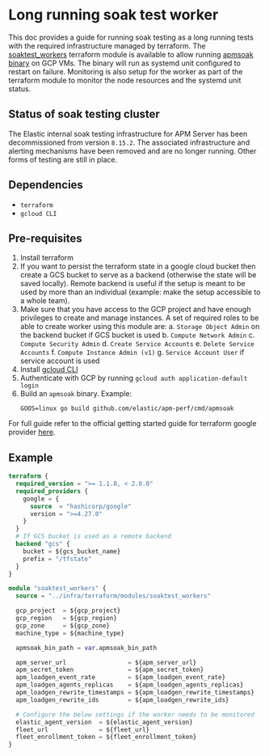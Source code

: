 # Long running soak test worker

This doc provides a guide for running soak testing as a long running tests with the required infrastructure managed by terraform. The [soaktest_workers](../infra/terraform/modules/soaktest_workers) terraform module is available to allow running [apmsoak binary](../../systemtest/cmd/apmsoak) on GCP VMs. The binary will run as systemd unit configured to restart on failure. Monitoring is also setup for the worker as part of the terraform module to monitor the node resources and the systemd unit status.

## Status of soak testing cluster

The Elastic internal soak testing infrastructure for APM Server has been decommissioned from version `8.15.2`. The associated infrastructure and alerting mechanisms have been removed and are no longer running. Other forms of testing are still in place.

## Dependencies

- `terraform`
- `gcloud CLI`

## Pre-requisites

1. Install terraform
2. If you want to persist the terraform state in a google cloud bucket then create a GCS bucket to serve as a backend (otherwise the state will be saved locally). Remote backend is useful if the setup is meant to be used by more than an individual (example: make the setup accessible to a whole team).
3. Make sure that you have access to the GCP project and have enough privileges to create and manage instances. A set of required roles to be able to create worker using this module are:
    a. `Storage Object Admin` on the backend bucket if GCS bucket is used
    b. `Compute Network Admin`
    c. `Compute Security Admin`
    d. `Create Service Accounts`
    e. `Delete Service Accounts`
    f. `Compute Instance Admin (v1)`
    g. `Service Account User` if service account is used
4. Install [gcloud CLI](https://cloud.google.com/sdk/docs/install)
5. Authenticate with GCP by running `gcloud auth application-default login`
6. Build an `apmsoak` binary. Example:
   ```
   GOOS=linux go build github.com/elastic/apm-perf/cmd/apmsoak

   ```

For full guide refer to the official getting started guide for terraform google provider [here](https://registry.terraform.io/providers/hashicorp/google/latest/docs/guides/getting_started).

## Example

```tf
terraform {
  required_version = ">= 1.1.8, < 2.0.0"
  required_providers {
    google = {
      source  = "hashicorp/google"
      version = ">=4.27.0"
    }
  }
  # If GCS bucket is used as a remote backend
  backend "gcs" {
    bucket = ${gcs_bucket_name}
    prefix = "/tfstate"
  }
}

module "soaktest_workers" {
  source = "../infra/terraform/modules/soaktest_workers"

  gcp_project  = ${gcp_project}
  gcp_region   = ${gcp_region}
  gcp_zone     = ${gcp_zone}
  machine_type = ${machine_type}

  apmsoak_bin_path = var.apmsoak_bin_path

  apm_server_url                 = ${apm_server_url}
  apm_secret_token               = ${apm_secret_token}
  apm_loadgen_event_rate         = ${apm_loadgen_event_rate}
  apm_loadgen_agents_replicas    = ${apm_loadgen_agents_replicas}
  apm_loadgen_rewrite_timestamps = ${apm_loadgen_rewrite_timestamps}
  apm_loadgen_rewrite_ids        = ${apm_loadgen_rewrite_ids}

  # Configure the below settings if the worker needs to be monitored
  elastic_agent_version  = ${elastic_agent_version}
  fleet_url              = ${fleet_url}
  fleet_enrollment_token = ${fleet_enrollment_token}
}
```

